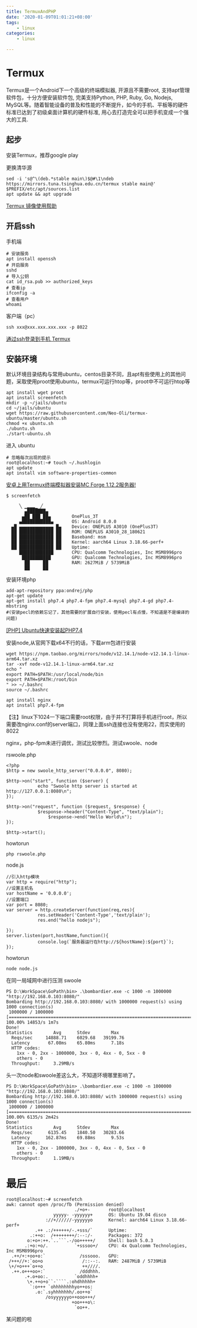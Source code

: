```yaml
---
title: TermuxAndPHP
date: '2020-01-09T01:01:21+08:00'
tags:
    - linux
categories:
    - linux

---
```




# Termux  

Termux是一个Android下一个高级的终端模拟器, 开源且不需要root, 支持apt管理软件包，十分方便安装软件包, 完美支持Python, PHP, Ruby, Go, Nodejs, MySQL等。随着智能设备的普及和性能的不断提升，如今的手机、平板等的硬件标准已达到了初级桌面计算机的硬件标准, 用心去打造完全可以把手机变成一个强大的工具.

## 起步

安装Termux，推荐google play

更换清华源 
```
sed -i 's@^\(deb.*stable main\)$@#\1\ndeb https://mirrors.tuna.tsinghua.edu.cn/termux stable main@' $PREFIX/etc/apt/sources.list
apt update && apt upgrade
```

[Termux 镜像使用帮助](https://mirror.tuna.tsinghua.edu.cn/help/termux/)

## 开启ssh

手机端

```
# 安装服务
apt install openssh
# 开启服务
sshd
# 导入公钥
cat id_rsa.pub >> authorized_keys
# 查看ip
ifconfig -a
# 查看用户
whoami
```

客户端（pc）
```
ssh xxx@xxx.xxx.xxx.xxx -p 8022
```


[通过ssh登录到手机 Termux](https://www.cnblogs.com/abeen/p/9911987.html)

##  安装环境

默认环境目录结构与常用ubuntu，centos目录不同，且apt有些使用上的其他问题，采取使用proot使用ubuntu，termux可运行htop等，proot中不可运行htop等

```
apt install wget proot
apt install screenfetch
mkdir -p ~/jails/ubuntu
cd ~/jails/ubuntu
wget https://raw.githubusercontent.com/Neo-Oli/termux-ubuntu/master/ubuntu.sh
chmod +x ubuntu.sh
./ubuntu.sh
./start-ubuntu.sh
```


进入 ubuntu 

```
# 忽略每次出现的提示
root@localhost:~# touch ~/.hushlogin
apt update
apt install vim software-properties-common
```
[安卓上用Termux终端模拟器安装MC Forge 1.12.2服务器!](https://www.wandouip.com/t5i108801/)
```
$ screenfetch

     ╲ ▁▂▂▂▁ ╱
       ▄███████▄
      ▄██ ███ ██▄        OnePlus_3T
     ▄███████████▄       OS: Android 8.0.0
  ▄█ ▄▄▄▄▄▄▄▄▄▄▄▄▄ █▄    Device: ONEPLUS A3010 (OnePlus3T)
  ██ █████████████ ██    ROM: ONEPLUS A3010_28_180621
  ██ █████████████ ██    Baseband: msm
  ██ █████████████ ██    Kernel: aarch64 Linux 3.18.66-perf+
  ██ █████████████ ██    Uptime:
     █████████████       CPU: Qualcomm Technologies, Inc MSM8996pro
      ███████████        GPU: Qualcomm Technologies, Inc MSM8996pro
       ██     ██         RAM: 2627MiB / 5739MiB
       ██     ██
```

安装环境php

```
add-apt-repository ppa:ondrej/php
apt-get update
apt-get install php7.4 php7.4-fpm php7.4-mysql php7.4-gd php7.4-mbstring
#(安装pecl的依赖忘记了，其他需要的扩展自行安装，使用pecl有点慢，不知道是不是编译的问题)
```

[[PHP] Ubuntu快速安装起PHP7.4](https://www.cnblogs.com/taoshihan/p/11795605.html)

安装node,从官网下载x64不行的话，下载arm包进行安装

```
wget https://npm.taobao.org/mirrors/node/v12.14.1/node-v12.14.1-linux-arm64.tar.xz
tar -xvf node-v12.14.1-linux-arm64.tar.xz
echo "
export PATH=$PATH:/usr/local/node/bin
export PATH=$PATH:/root/bin
" >> ~/.bashrc
source ~/.bashrc
```


```
apt install nginx
apt install php7.4-fpm
```

【注】linux下1024一下端口需要root权限，由于并不打算将手机进行root，所以需要改nginx.conf的server端口，同理上面ssh连接也没有使用22，而实使用的8022

nginx，php-fpm未进行调优，测试比较惨烈。测试swoole、node

rswoole.php

```
<?php
$http = new swoole_http_server("0.0.0.0", 8080);

$http->on("start", function ($server) {
            echo "Swoole http server is started at http://127.0.0.1:8080\n";
});

$http->on("request", function ($request, $response) {
            $response->header("Content-Type", "text/plain");
                $response->end("Hello World\n");
});

$http->start();
```

howtorun
```
php rswoole.php
```


node.js
```
//引入http模块
var http = require("http");
//设置主机名
var hostName = '0.0.0.0';
//设置端口
var port = 8080;
var server = http.createServer(function(req,res){
            res.setHeader('Content-Type','text/plain');
            res.end("hello nodejs");

});
server.listen(port,hostName,function(){
            console.log(`服务器运行在http://${hostName}:${port}`);
});
```

howtorun

```
node node.js
```


在同一局域网中进行压测
swoole
```
PS D:\WorkSpace\GoPath\bin> .\bombardier.exe -c 1000 -n 1000000 "http://192.168.0.103:8080/"
Bombarding http://192.168.0.103:8080/ with 1000000 request(s) using 1000 connection(s)
 1000000 / 1000000 [=========================================================================================================================================================================] 100.00% 14853/s 1m7s
Done!
Statistics        Avg      Stdev        Max
  Reqs/sec     14888.71    6029.68   39199.76
  Latency       67.08ms    65.80ms      7.18s
  HTTP codes:
    1xx - 0, 2xx - 1000000, 3xx - 0, 4xx - 0, 5xx - 0
    others - 0
  Throughput:     3.29MB/s
```

头一次node和swoole差这么大，不知道环境哪里影响了。

```
PS D:\WorkSpace\GoPath\bin> .\bombardier.exe -c 1000 -n 1000000 "http://192.168.0.103:8080/"
Bombarding http://192.168.0.103:8080/ with 1000000 request(s) using 1000 connection(s)
 1000000 / 1000000 [=========================================================================================================================================================================] 100.00% 6135/s 2m42s
Done!
Statistics        Avg      Stdev        Max
  Reqs/sec      6135.45    1840.50   30283.66
  Latency      162.87ms    69.88ms      9.53s
  HTTP codes:
    1xx - 0, 2xx - 1000000, 3xx - 0, 4xx - 0, 5xx - 0
    others - 0
  Throughput:     1.19MB/s
```

# 最后

```
root@localhost:~# screenfetch
awk: cannot open /proc/fb (Permission denied)
                          ./+o+-       root@localhost
                  yyyyy- -yyyyyy+      OS: Ubuntu 19.04 disco
               ://+//////-yyyyyyo      Kernel: aarch64 Linux 3.18.66-perf+
           .++ .:/++++++/-.+sss/`      Uptime:
         .:++o:  /++++++++/:--:/-      Packages: 372
        o:+o+:++.`..```.-/oo+++++/     Shell: bash 5.0.3
       .:+o:+o/.          `+sssoo+/    CPU: 4x Qualcomm Technologies, Inc MSM8996pro
  .++/+:+oo+o:`             /sssooo.   GPU:
 /+++//+:`oo+o               /::--:.   RAM: 2487MiB / 5739MiB
 \+/+o+++`o++o               ++////.
  .++.o+++oo+:`             /dddhhh.
       .+.o+oo:.          `oddhhhh+
        \+.++o+o``-````.:ohdhhhhh+
         `:o+++ `ohhhhhhhhyo++os:
           .o:`.syhhhhhhh/.oo++o`
               /osyyyyyyo++ooo+++/
                   ````` +oo+++o\:
                          `oo++.
```
某问题的啦
<!--more-->

